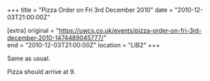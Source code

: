 +++
title = "Pizza Order on Fri 3rd December 2010"
date = "2010-12-03T21:00:00Z"

[extra]
original = "https://uwcs.co.uk/events/pizza-order-on-fri-3rd-december-2010-1474489045777/"    
end = "2010-12-03T21:00:00Z"
location = "LIB2"
+++

Same as usual.

Pizza should arrive at 9.

